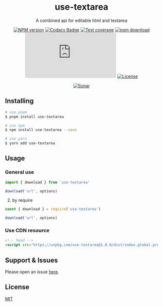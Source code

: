<div style="text-align: center;" align="center">

# use-textarea

A combined api for editable html and textarea

[![NPM version][npm-image]][npm-url]
[![Codacy Badge][codacy-image]][codacy-url]
[![Test coverage][codecov-image]][codecov-url]
[![npm download][download-image]][download-url]
[![gzip][gzip-image]][gzip-url]
[![License][license-image]][license-url]

[![Sonar][sonar-image]][sonar-url]

</div>

<div style="text-align: center; margin-bottom: 20px;" align="center">

</div>

## Installing

```bash
# use pnpm
$ pnpm install use-textarea

# use npm
$ npm install use-textarea --save

# use yarn
$ yarn add use-textarea
```

## Usage

### General use

```js
import { download } from 'use-textarea'

download('url', options)
```

2. by require

```js
const { download } = require('use-textarea')

download('url', options)
```

### Use CDN resource

```html
<!-- head -->
<script src="https://unpkg.com/use-textarea@1.0.0/dist/index.global.prod.js"></script>
```

## Support & Issues

Please open an issue [here](https://github.com/saqqdy/use-textarea/issues).

## License

[MIT](LICENSE)

[npm-image]: https://img.shields.io/npm/v/use-textarea.svg?style=flat-square
[npm-url]: https://npmjs.org/package/use-textarea
[codacy-image]: https://app.codacy.com/project/badge/Grade/f70d4880e4ad4f40aa970eb9ee9d0696
[codacy-url]: https://www.codacy.com/gh/saqqdy/use-textarea/dashboard?utm_source=github.com&utm_medium=referral&utm_content=saqqdy/use-textarea&utm_campaign=Badge_Grade
[codecov-image]: https://img.shields.io/codecov/c/github/saqqdy/use-textarea.svg?style=flat-square
[codecov-url]: https://codecov.io/github/saqqdy/use-textarea?branch=master
[download-image]: https://img.shields.io/npm/dm/use-textarea.svg?style=flat-square
[download-url]: https://npmjs.org/package/use-textarea
[gzip-image]: http://img.badgesize.io/https://unpkg.com/use-textarea/dist/index.global.prod.js?compression=gzip&label=gzip%20size:%20JS
[gzip-url]: http://img.badgesize.io/https://unpkg.com/use-textarea/dist/index.global.prod.js?compression=gzip&label=gzip%20size:%20JS
[license-image]: https://img.shields.io/badge/License-MIT-blue.svg
[license-url]: LICENSE
[sonar-image]: https://sonarcloud.io/api/project_badges/quality_gate?project=saqqdy_use-textarea
[sonar-url]: https://sonarcloud.io/dashboard?id=saqqdy_use-textarea
